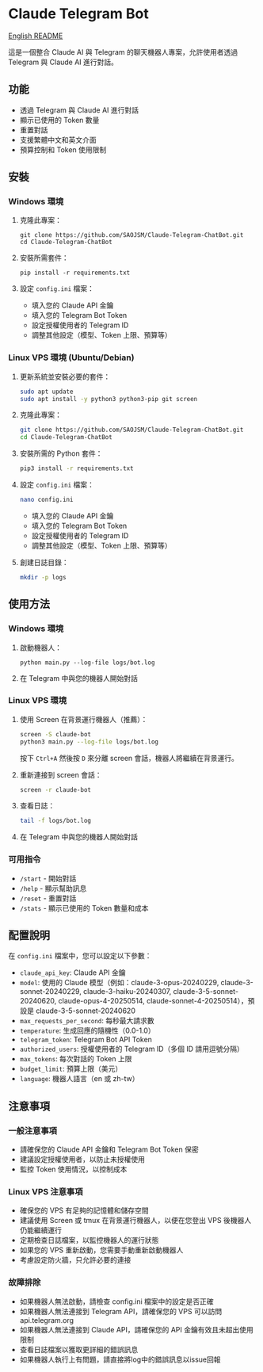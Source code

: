 # Claude Telegram Bot

[English README](README_EN.md)

這是一個整合 Claude AI 與 Telegram 的聊天機器人專案，允許使用者透過 Telegram 與 Claude AI 進行對話。

## 功能

- 透過 Telegram 與 Claude AI 進行對話
- 顯示已使用的 Token 數量
- 重置對話
- 支援繁體中文和英文介面
- 預算控制和 Token 使用限制

## 安裝

### Windows 環境

1. 克隆此專案：
   ```
   git clone https://github.com/SAOJSM/Claude-Telegram-ChatBot.git
   cd Claude-Telegram-ChatBot
   ```

2. 安裝所需套件：
   ```
   pip install -r requirements.txt
   ```

3. 設定 `config.ini` 檔案：
   - 填入您的 Claude API 金鑰
   - 填入您的 Telegram Bot Token
   - 設定授權使用者的 Telegram ID
   - 調整其他設定（模型、Token 上限、預算等）

### Linux VPS 環境 (Ubuntu/Debian)

1. 更新系統並安裝必要的套件：
   ```bash
   sudo apt update
   sudo apt install -y python3 python3-pip git screen
   ```

2. 克隆此專案：
   ```bash
   git clone https://github.com/SAOJSM/Claude-Telegram-ChatBot.git
   cd Claude-Telegram-ChatBot
   ```

3. 安裝所需的 Python 套件：
   ```bash
   pip3 install -r requirements.txt
   ```

4. 設定 `config.ini` 檔案：
   ```bash
   nano config.ini
   ```
   - 填入您的 Claude API 金鑰
   - 填入您的 Telegram Bot Token
   - 設定授權使用者的 Telegram ID
   - 調整其他設定（模型、Token 上限、預算等）

5. 創建日誌目錄：
   ```bash
   mkdir -p logs
   ```

## 使用方法

### Windows 環境

1. 啟動機器人：
   ```
   python main.py --log-file logs/bot.log
   ```

2. 在 Telegram 中與您的機器人開始對話

### Linux VPS 環境

1. 使用 Screen 在背景運行機器人（推薦）：
   ```bash
   screen -S claude-bot
   python3 main.py --log-file logs/bot.log
   ```

   按下 `Ctrl+A` 然後按 `D` 來分離 screen 會話，機器人將繼續在背景運行。

2. 重新連接到 screen 會話：
   ```bash
   screen -r claude-bot
   ```

3. 查看日誌：
   ```bash
   tail -f logs/bot.log
   ```

4. 在 Telegram 中與您的機器人開始對話

### 可用指令

- `/start` - 開始對話
- `/help` - 顯示幫助訊息
- `/reset` - 重置對話
- `/stats` - 顯示已使用的 Token 數量和成本

## 配置說明

在 `config.ini` 檔案中，您可以設定以下參數：

- `claude_api_key`: Claude API 金鑰
- `model`: 使用的 Claude 模型（例如：claude-3-opus-20240229, claude-3-sonnet-20240229, claude-3-haiku-20240307, claude-3-5-sonnet-20240620, claude-opus-4-20250514, claude-sonnet-4-20250514），預設是 claude-3-5-sonnet-20240620
- `max_requests_per_second`: 每秒最大請求數
- `temperature`: 生成回應的隨機性（0.0-1.0）
- `telegram_token`: Telegram Bot API Token
- `authorized_users`: 授權使用者的 Telegram ID（多個 ID 請用逗號分隔）
- `max_tokens`: 每次對話的 Token 上限
- `budget_limit`: 預算上限（美元）
- `language`: 機器人語言（en 或 zh-tw）

## 注意事項

### 一般注意事項
- 請確保您的 Claude API 金鑰和 Telegram Bot Token 保密
- 建議設定授權使用者，以防止未授權使用
- 監控 Token 使用情況，以控制成本

### Linux VPS 注意事項
- 確保您的 VPS 有足夠的記憶體和儲存空間
- 建議使用 Screen 或 tmux 在背景運行機器人，以便在您登出 VPS 後機器人仍能繼續運行
- 定期檢查日誌檔案，以監控機器人的運行狀態
- 如果您的 VPS 重新啟動，您需要手動重新啟動機器人
- 考慮設定防火牆，只允許必要的連接

### 故障排除
- 如果機器人無法啟動，請檢查 config.ini 檔案中的設定是否正確
- 如果機器人無法連接到 Telegram API，請確保您的 VPS 可以訪問 api.telegram.org
- 如果機器人無法連接到 Claude API，請確保您的 API 金鑰有效且未超出使用限制
- 查看日誌檔案以獲取更詳細的錯誤訊息
- 如果機器人執行上有問題，請直接將log中的錯誤訊息以issue回報
